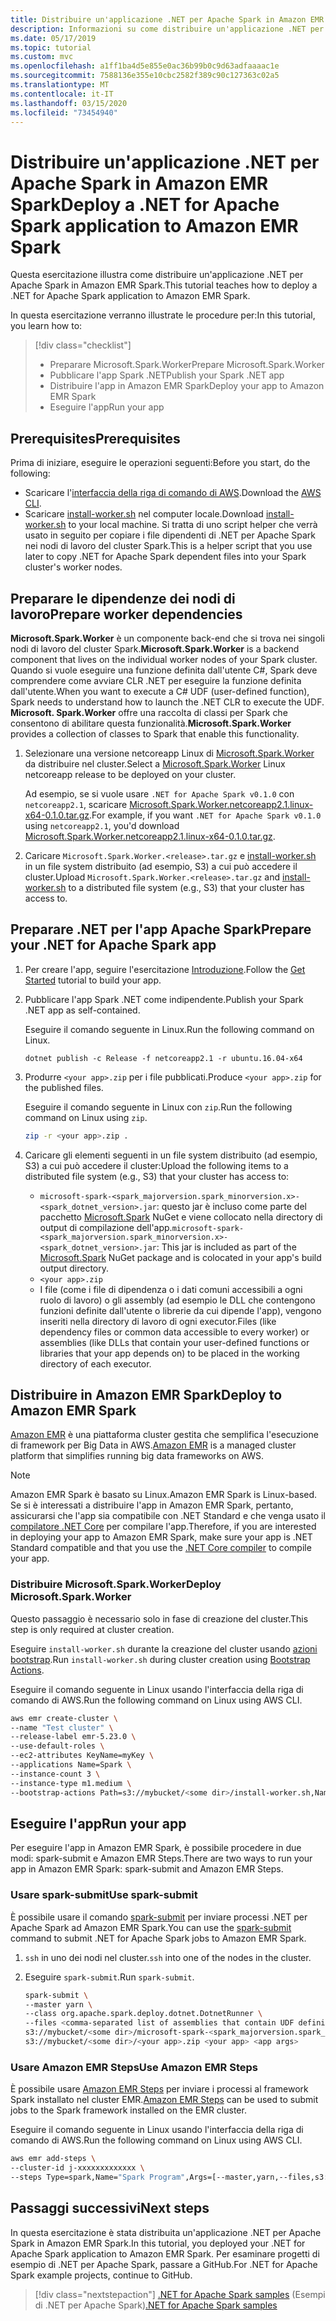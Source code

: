 ```yaml
---
title: Distribuire un'applicazione .NET per Apache Spark in Amazon EMR Spark
description: Informazioni su come distribuire un'applicazione .NET per Apache Spark in Amazon EMR Spark.
ms.date: 05/17/2019
ms.topic: tutorial
ms.custom: mvc
ms.openlocfilehash: a1ff1ba4d5e855e0ac36b99b0c9d63adfaaaac1e
ms.sourcegitcommit: 7588136e355e10cbc2582f389c90c127363c02a5
ms.translationtype: MT
ms.contentlocale: it-IT
ms.lasthandoff: 03/15/2020
ms.locfileid: "73454940"
---
```

# <a name="deploy-a-net-for-apache-spark-application-to-amazon-emr-spark"></a><span data-ttu-id="0ba72-103">Distribuire un'applicazione .NET per Apache Spark in Amazon EMR Spark</span><span class="sxs-lookup"><span data-stu-id="0ba72-103">Deploy a .NET for Apache Spark application to Amazon EMR Spark</span></span>

<span data-ttu-id="0ba72-104">Questa esercitazione illustra come distribuire un'applicazione .NET per Apache Spark in Amazon EMR Spark.</span><span class="sxs-lookup"><span data-stu-id="0ba72-104">This tutorial teaches how to deploy a .NET for Apache Spark application to Amazon EMR Spark.</span></span>

<span data-ttu-id="0ba72-105">In questa esercitazione verranno illustrate le procedure per:</span><span class="sxs-lookup"><span data-stu-id="0ba72-105">In this tutorial, you learn how to:</span></span>

> [!div class="checklist"]
>
> * <span data-ttu-id="0ba72-106">Preparare Microsoft.Spark.Worker</span><span class="sxs-lookup"><span data-stu-id="0ba72-106">Prepare Microsoft.Spark.Worker</span></span>
> * <span data-ttu-id="0ba72-107">Pubblicare l'app Spark .NET</span><span class="sxs-lookup"><span data-stu-id="0ba72-107">Publish your Spark .NET app</span></span>
> * <span data-ttu-id="0ba72-108">Distribuire l'app in Amazon EMR Spark</span><span class="sxs-lookup"><span data-stu-id="0ba72-108">Deploy your app to Amazon EMR Spark</span></span>
> * <span data-ttu-id="0ba72-109">Eseguire l'app</span><span class="sxs-lookup"><span data-stu-id="0ba72-109">Run your app</span></span>

## <a name="prerequisites"></a><span data-ttu-id="0ba72-110">Prerequisites</span><span class="sxs-lookup"><span data-stu-id="0ba72-110">Prerequisites</span></span>

<span data-ttu-id="0ba72-111">Prima di iniziare, eseguire le operazioni seguenti:</span><span class="sxs-lookup"><span data-stu-id="0ba72-111">Before you start, do the following:</span></span>

* <span data-ttu-id="0ba72-112">Scaricare l'[interfaccia della riga di comando di AWS](https://aws.amazon.com/cli/).</span><span class="sxs-lookup"><span data-stu-id="0ba72-112">Download the [AWS CLI](https://aws.amazon.com/cli/).</span></span>
* <span data-ttu-id="0ba72-113">Scaricare [install-worker.sh](https://github.com/dotnet/spark/blob/master/deployment/install-worker.sh) nel computer locale.</span><span class="sxs-lookup"><span data-stu-id="0ba72-113">Download [install-worker.sh](https://github.com/dotnet/spark/blob/master/deployment/install-worker.sh) to your local machine.</span></span> <span data-ttu-id="0ba72-114">Si tratta di uno script helper che verrà usato in seguito per copiare i file dipendenti di .NET per Apache Spark nei nodi di lavoro del cluster Spark.</span><span class="sxs-lookup"><span data-stu-id="0ba72-114">This is a helper script that you use later to copy .NET for Apache Spark dependent files into your Spark cluster's worker nodes.</span></span>

## <a name="prepare-worker-dependencies"></a><span data-ttu-id="0ba72-115">Preparare le dipendenze dei nodi di lavoro</span><span class="sxs-lookup"><span data-stu-id="0ba72-115">Prepare worker dependencies</span></span>

<span data-ttu-id="0ba72-116">**Microsoft.Spark.Worker** è un componente back-end che si trova nei singoli nodi di lavoro del cluster Spark.</span><span class="sxs-lookup"><span data-stu-id="0ba72-116">**Microsoft.Spark.Worker** is a backend component that lives on the individual worker nodes of your Spark cluster.</span></span> <span data-ttu-id="0ba72-117">Quando si vuole eseguire una funzione definita dall'utente C#, Spark deve comprendere come avviare CLR .NET per eseguire la funzione definita dall'utente.</span><span class="sxs-lookup"><span data-stu-id="0ba72-117">When you want to execute a C# UDF (user-defined function), Spark needs to understand how to launch the .NET CLR to execute the UDF.</span></span> <span data-ttu-id="0ba72-118">**Microsoft. Spark.Worker** offre una raccolta di classi per Spark che consentono di abilitare questa funzionalità.</span><span class="sxs-lookup"><span data-stu-id="0ba72-118">**Microsoft.Spark.Worker** provides a collection of classes to Spark that enable this functionality.</span></span>

1. <span data-ttu-id="0ba72-119">Selezionare una versione netcoreapp Linux di [Microsoft.Spark.Worker](https://github.com/dotnet/spark/releases) da distribuire nel cluster.</span><span class="sxs-lookup"><span data-stu-id="0ba72-119">Select a [Microsoft.Spark.Worker](https://github.com/dotnet/spark/releases) Linux netcoreapp release to be deployed on your cluster.</span></span>

   <span data-ttu-id="0ba72-120">Ad esempio, se si vuole usare `.NET for Apache Spark v0.1.0` con `netcoreapp2.1`, scaricare [Microsoft.Spark.Worker.netcoreapp2.1.linux-x64-0.1.0.tar.gz](https://github.com/dotnet/spark/releases/download/v0.1.0/Microsoft.Spark.Worker.netcoreapp2.1.linux-x64-0.1.0.tar.gz).</span><span class="sxs-lookup"><span data-stu-id="0ba72-120">For example, if you want `.NET for Apache Spark v0.1.0` using `netcoreapp2.1`, you'd download [Microsoft.Spark.Worker.netcoreapp2.1.linux-x64-0.1.0.tar.gz](https://github.com/dotnet/spark/releases/download/v0.1.0/Microsoft.Spark.Worker.netcoreapp2.1.linux-x64-0.1.0.tar.gz).</span></span>

2. <span data-ttu-id="0ba72-121">Caricare `Microsoft.Spark.Worker.<release>.tar.gz` e [install-worker.sh](https://github.com/dotnet/spark/blob/master/deployment/install-worker.sh) in un file system distribuito (ad esempio, S3) a cui può accedere il cluster.</span><span class="sxs-lookup"><span data-stu-id="0ba72-121">Upload `Microsoft.Spark.Worker.<release>.tar.gz` and [install-worker.sh](https://github.com/dotnet/spark/blob/master/deployment/install-worker.sh) to a distributed file system (e.g., S3) that your cluster has access to.</span></span>

## <a name="prepare-your-net-for-apache-spark-app"></a><span data-ttu-id="0ba72-122">Preparare .NET per l'app Apache Spark</span><span class="sxs-lookup"><span data-stu-id="0ba72-122">Prepare your .NET for Apache Spark app</span></span>

1. <span data-ttu-id="0ba72-123">Per creare l'app, seguire l'esercitazione [Introduzione](get-started.md).</span><span class="sxs-lookup"><span data-stu-id="0ba72-123">Follow the [Get Started](get-started.md) tutorial to build your app.</span></span>

2. <span data-ttu-id="0ba72-124">Pubblicare l'app Spark .NET come indipendente.</span><span class="sxs-lookup"><span data-stu-id="0ba72-124">Publish your Spark .NET app as self-contained.</span></span>

   <span data-ttu-id="0ba72-125">Eseguire il comando seguente in Linux.</span><span class="sxs-lookup"><span data-stu-id="0ba72-125">Run the following command on Linux.</span></span>

   ```dotnetcli
   dotnet publish -c Release -f netcoreapp2.1 -r ubuntu.16.04-x64
   ```

3. <span data-ttu-id="0ba72-126">Produrre `<your app>.zip` per i file pubblicati.</span><span class="sxs-lookup"><span data-stu-id="0ba72-126">Produce `<your app>.zip` for the published files.</span></span>

   <span data-ttu-id="0ba72-127">Eseguire il comando seguente in Linux con `zip`.</span><span class="sxs-lookup"><span data-stu-id="0ba72-127">Run the following command on Linux using `zip`.</span></span>

   ```bash
   zip -r <your app>.zip .
   ```

4. <span data-ttu-id="0ba72-128">Caricare gli elementi seguenti in un file system distribuito (ad esempio, S3) a cui può accedere il cluster:</span><span class="sxs-lookup"><span data-stu-id="0ba72-128">Upload the following items to a distributed file system (e.g., S3) that your cluster has access to:</span></span>

   * <span data-ttu-id="0ba72-129">`microsoft-spark-<spark_majorversion.spark_minorversion.x>-<spark_dotnet_version>.jar`: questo jar è incluso come parte del pacchetto [Microsoft.Spark](https://www.nuget.org/packages/Microsoft.Spark/) NuGet e viene collocato nella directory di output di compilazione dell'app.</span><span class="sxs-lookup"><span data-stu-id="0ba72-129">`microsoft-spark-<spark_majorversion.spark_minorversion.x>-<spark_dotnet_version>.jar`: This jar is included as part of the [Microsoft.Spark](https://www.nuget.org/packages/Microsoft.Spark/) NuGet package and is colocated in your app's build output directory.</span></span>
   * `<your app>.zip`
   * <span data-ttu-id="0ba72-130">I file (come i file di dipendenza o i dati comuni accessibili a ogni ruolo di lavoro) o gli assembly (ad esempio le DLL che contengono funzioni definite dall'utente o librerie da cui dipende l'app), vengono inseriti nella directory di lavoro di ogni executor.</span><span class="sxs-lookup"><span data-stu-id="0ba72-130">Files (like dependency files or common data accessible to every worker) or assemblies (like DLLs that contain your user-defined functions or libraries that your app depends on) to be placed in the working directory of each executor.</span></span>

## <a name="deploy-to-amazon-emr-spark"></a><span data-ttu-id="0ba72-131">Distribuire in Amazon EMR Spark</span><span class="sxs-lookup"><span data-stu-id="0ba72-131">Deploy to Amazon EMR Spark</span></span>

<span data-ttu-id="0ba72-132">[Amazon EMR](https://docs.aws.amazon.com/emr/latest/ManagementGuide/emr-what-is-emr.html) è una piattaforma cluster gestita che semplifica l'esecuzione di framework per Big Data in AWS.</span><span class="sxs-lookup"><span data-stu-id="0ba72-132">[Amazon EMR](https://docs.aws.amazon.com/emr/latest/ManagementGuide/emr-what-is-emr.html) is a managed cluster platform that simplifies running big data frameworks on AWS.</span></span>

> [!NOTE]
> <span data-ttu-id="0ba72-133">Amazon EMR Spark è basato su Linux.</span><span class="sxs-lookup"><span data-stu-id="0ba72-133">Amazon EMR Spark is Linux-based.</span></span> <span data-ttu-id="0ba72-134">Se si è interessati a distribuire l'app in Amazon EMR Spark, pertanto, assicurarsi che l'app sia compatibile con .NET Standard e che venga usato il [compilatore .NET Core](https://dotnet.microsoft.com/download) per compilare l'app.</span><span class="sxs-lookup"><span data-stu-id="0ba72-134">Therefore, if you are interested in deploying your app to Amazon EMR Spark, make sure your app is .NET Standard compatible and that you use the [.NET Core compiler](https://dotnet.microsoft.com/download) to compile your app.</span></span>

### <a name="deploy-microsoftsparkworker"></a><span data-ttu-id="0ba72-135">Distribuire Microsoft.Spark.Worker</span><span class="sxs-lookup"><span data-stu-id="0ba72-135">Deploy Microsoft.Spark.Worker</span></span>

<span data-ttu-id="0ba72-136">Questo passaggio è necessario solo in fase di creazione del cluster.</span><span class="sxs-lookup"><span data-stu-id="0ba72-136">This step is only required at cluster creation.</span></span>

<span data-ttu-id="0ba72-137">Eseguire `install-worker.sh` durante la creazione del cluster usando [azioni bootstrap](https://docs.aws.amazon.com/emr/latest/ManagementGuide/emr-plan-bootstrap.html).</span><span class="sxs-lookup"><span data-stu-id="0ba72-137">Run `install-worker.sh` during cluster creation using [Bootstrap Actions](https://docs.aws.amazon.com/emr/latest/ManagementGuide/emr-plan-bootstrap.html).</span></span>

<span data-ttu-id="0ba72-138">Eseguire il comando seguente in Linux usando l'interfaccia della riga di comando di AWS.</span><span class="sxs-lookup"><span data-stu-id="0ba72-138">Run the following command on Linux using AWS CLI.</span></span>

```bash
aws emr create-cluster \
--name "Test cluster" \
--release-label emr-5.23.0 \
--use-default-roles \
--ec2-attributes KeyName=myKey \
--applications Name=Spark \
--instance-count 3 \
--instance-type m1.medium \
--bootstrap-actions Path=s3://mybucket/<some dir>/install-worker.sh,Name="Install Microsoft.Spark.Worker",Args=["aws","s3://mybucket/<some dir>/Microsoft.Spark.Worker.<release>.tar.gz","/usr/local/bin"]
```

## <a name="run-your-app"></a><span data-ttu-id="0ba72-139">Eseguire l'app</span><span class="sxs-lookup"><span data-stu-id="0ba72-139">Run your app</span></span>

<span data-ttu-id="0ba72-140">Per eseguire l'app in Amazon EMR Spark, è possibile procedere in due modi: spark-submit e Amazon EMR Steps.</span><span class="sxs-lookup"><span data-stu-id="0ba72-140">There are two ways to run your app in Amazon EMR Spark: spark-submit and Amazon EMR Steps.</span></span>

### <a name="use-spark-submit"></a><span data-ttu-id="0ba72-141">Usare spark-submit</span><span class="sxs-lookup"><span data-stu-id="0ba72-141">Use spark-submit</span></span>

<span data-ttu-id="0ba72-142">È possibile usare il comando [spark-submit](https://spark.apache.org/docs/latest/submitting-applications.html) per inviare processi .NET per Apache Spark ad Amazon EMR Spark.</span><span class="sxs-lookup"><span data-stu-id="0ba72-142">You can use the [spark-submit](https://spark.apache.org/docs/latest/submitting-applications.html) command to submit .NET for Apache Spark jobs to Amazon EMR Spark.</span></span>

1. <span data-ttu-id="0ba72-143">`ssh` in uno dei nodi nel cluster.</span><span class="sxs-lookup"><span data-stu-id="0ba72-143">`ssh` into one of the nodes in the cluster.</span></span>

2. <span data-ttu-id="0ba72-144">Eseguire `spark-submit`.</span><span class="sxs-lookup"><span data-stu-id="0ba72-144">Run `spark-submit`.</span></span>

   ```bash
   spark-submit \
   --master yarn \
   --class org.apache.spark.deploy.dotnet.DotnetRunner \
   --files <comma-separated list of assemblies that contain UDF definitions, if any> \
   s3://mybucket/<some dir>/microsoft-spark-<spark_majorversion.spark_minorversion.x>-<spark_dotnet_version>.jar \
   s3://mybucket/<some dir>/<your app>.zip <your app> <app args>
   ```

### <a name="use-amazon-emr-steps"></a><span data-ttu-id="0ba72-145">Usare Amazon EMR Steps</span><span class="sxs-lookup"><span data-stu-id="0ba72-145">Use Amazon EMR Steps</span></span>

<span data-ttu-id="0ba72-146">È possibile usare [Amazon EMR Steps](https://docs.aws.amazon.com/emr/latest/ReleaseGuide/emr-spark-submit-step.html) per inviare i processi al framework Spark installato nel cluster EMR.</span><span class="sxs-lookup"><span data-stu-id="0ba72-146">[Amazon EMR Steps](https://docs.aws.amazon.com/emr/latest/ReleaseGuide/emr-spark-submit-step.html) can be used to submit jobs to the Spark framework installed on the EMR cluster.</span></span>

<span data-ttu-id="0ba72-147">Eseguire il comando seguente in Linux usando l'interfaccia della riga di comando di AWS.</span><span class="sxs-lookup"><span data-stu-id="0ba72-147">Run the following command on Linux using AWS CLI.</span></span>

```bash
aws emr add-steps \
--cluster-id j-xxxxxxxxxxxxx \
--steps Type=spark,Name="Spark Program",Args=[--master,yarn,--files,s3://mybucket/<some dir>/<udf assembly>,--class,org.apache.spark.deploy.dotnet.DotnetRunner,s3://mybucket/<some dir>/microsoft-spark-<spark_majorversion.spark_minorversion.x>-<spark_dotnet_version>.jar,s3://mybucket/<some dir>/<your app>.zip,<your app>,<app arg 1>,<app arg 2>,...,<app arg n>],ActionOnFailure=CONTINUE
```

## <a name="next-steps"></a><span data-ttu-id="0ba72-148">Passaggi successivi</span><span class="sxs-lookup"><span data-stu-id="0ba72-148">Next steps</span></span>

<span data-ttu-id="0ba72-149">In questa esercitazione è stata distribuita un'applicazione .NET per Apache Spark in Amazon EMR Spark.</span><span class="sxs-lookup"><span data-stu-id="0ba72-149">In this tutorial, you deployed your .NET for Apache Spark application to Amazon EMR Spark.</span></span> <span data-ttu-id="0ba72-150">Per esaminare progetti di esempio di .NET per Apache Spark, passare a GitHub.</span><span class="sxs-lookup"><span data-stu-id="0ba72-150">For .NET for Apache Spark example projects, continue to GitHub.</span></span>

> [!div class="nextstepaction"]
> <span data-ttu-id="0ba72-151">[.NET for Apache Spark samples](https://github.com/dotnet/spark/tree/master/examples) (Esempi di .NET per Apache Spark)</span><span class="sxs-lookup"><span data-stu-id="0ba72-151">[.NET for Apache Spark samples](https://github.com/dotnet/spark/tree/master/examples)</span></span>

